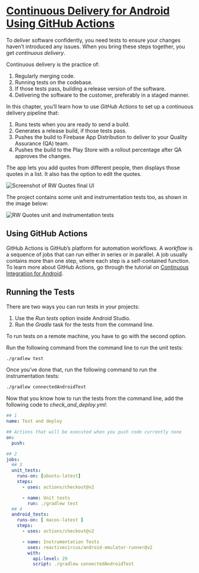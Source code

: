 # [Continuous Delivery for Android Using GitHub Actions](https://www.raywenderlich.com/19407406-continuous-delivery-for-android-using-github-actions)

To deliver software confidently, you need tests to ensure your changes haven’t introduced any issues. When you bring these steps together, you get *continuous delivery*.

Continuous delivery is the practice of:

1. Regularly merging code.
2. Running tests on the codebase.
3. If those tests pass, building a release version of the software.
4. Delivering the software to the customer, preferably in a staged manner.

In this chapter, you’ll learn how to use *GitHub Actions* to set up a continuous delivery pipeline that:

1. Runs tests when you are ready to send a build.
2. Generates a release build, if those tests pass.
3. Pushes the build to Firebase App Distribution to deliver to your Quality Assurance (QA) team.
4. Pushes the build to the Play Store with a rollout percentage after QA approves the changes.

The app lets you add quotes from different people, then displays those quotes in a list. It also has the option to edit the quotes.

![Screenshot of RW Quotes final UI](https://koenig-media.raywenderlich.com/uploads/2020/12/rw_quotes_app_final.jpg)

The project contains some unit and instrumentation tests too, as shown in the image below:

![RW Quotes unit and instrumentation tests](https://koenig-media.raywenderlich.com/uploads/2020/12/Screenshot-2020-12-27-at-3.05.18-AM.png)

## Using GitHub Actions

GitHub Actions is GitHub’s platform for automation workflows. A *workflow* is a sequence of jobs that can run either in series or in parallel. A job usually contains more than one step, where each step is a self-contained function. To learn more about GitHub Actions, go through the tutorial on [Continuous Integration for Android](https://www.raywenderlich.com/10562143-continuous-integration-for-android).

## Running the Tests

There are two ways you can run tests in your projects:

1. Use the *Run tests* option inside Android Studio.
2. Run the *Gradle* task for the tests from the command line.

To run tests on a remote machine, you have to go with the second option.

Run the following command from the command line to run the unit tests:

```bash
./gradlew test
```

Once you’ve done that, run the following command to run the instrumentation tests:

```bash
./gradlew connectedAndroidTest
```

Now that you know how to run the tests from the command line, add the following code to *check_and_deploy.yml*:

```yml
## 1
name: Test and deploy

## Actions that will be executed when you push code currently none
on:
  push:

## 2
jobs:
  ## 3
  unit_tests:
    runs-on: [ubuntu-latest]
    steps:
      - uses: actions/checkout@v2

      - name: Unit tests
        run: ./gradlew test
  ## 4
  android_tests:
    runs-on: [ macos-latest ]
    steps:
      - uses: actions/checkout@v2

      - name: Instrumentation Tests
        uses: reactivecircus/android-emulator-runner@v2
        with:
          api-level: 29
          script: ./gradlew connectedAndroidTest
```